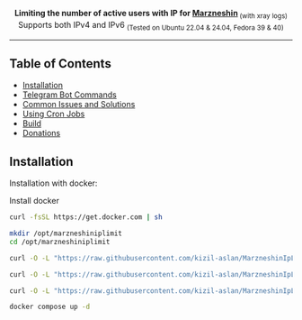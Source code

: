 <center>


<b>Limiting the number of active users with IP for [Marzneshin](https://github.com/marzneshin/marzneshin)</b><sub> (with xray logs)</sub><br>
Supports both IPv4 and IPv6
<sub>(Tested on Ubuntu 22.04 & 24.04, Fedora 39 & 40)</sub>

</center>

<hr>

## Table of Contents

- [Installation](#installation)
- [Telegram Bot Commands](#telegram-bot-commands)
- [Common Issues and Solutions](#common-issues-and-solutions)
- [Using Cron Jobs](#using-cron-jobs)
- [Build](#build)
- [Donations](#donations)

## Installation

Installation with docker:

Install docker

```bash
curl -fsSL https://get.docker.com | sh
```

```bash
mkdir /opt/marzneshiniplimit
cd /opt/marzneshiniplimit
```

```bash
curl -O -L "https://raw.githubusercontent.com/kizil-aslan/MarzneshinIpLimit/main/config.json";
```

```bash
curl -O -L "https://raw.githubusercontent.com/kizil-aslan/MarzneshinIpLimit/main/app.log";
```

```bash
curl -O -L "https://raw.githubusercontent.com/kizil-aslan/MarzneshinIpLimit/main/docker-compose.yml";
```

```bash
docker compose up -d
```

